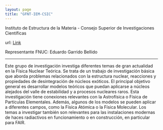 ```yaml
---
layout: page
title: "GFNT-IEM-CSIC"
---
```


Instituto de Estructura de la Materia - Consejo Superior de Investigaciones Científicas

url: [Link](https://www.fnt.iem.cfmac.csic.es)

Representante FNUC: Eduardo Garrido Bellido

---

Este grupo de investigación investiga diferentes temas de gran actualidad en la Física Nuclear Teórica. Se trata de un trabajo de investigación básica que aborda problemas relacionados con la estructura nuclear, reacciones y propiedades de desintegración de núcleos exóticos. El principal objetivo general es desarrollar modelos teóricos que puedan aplicarse a núcleos alejados del valle de estabilidad y a procesos nucleares raros. Esta investigación tiene conexiones relevantes con la Astrofísica o Física de Partículas Elementales. Además, algunos de los modelos se pueden aplicar a diferentes campos, como la Física Atómica o la Física Molecular. Los temas a investigar también son relevantes para las instalaciones modernas de haces radiactivos en funcionamiento o en construcción, en particular para FAIR.
